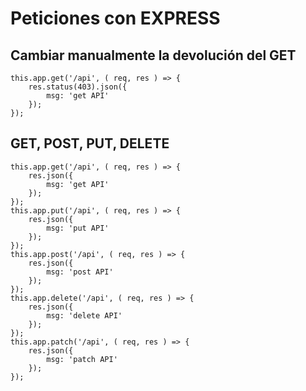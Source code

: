 # Peticiones con EXPRESS

## Cambiar manualmente la devolución del GET

```
this.app.get('/api', ( req, res ) => {
    res.status(403).json({
        msg: 'get API'
    });
});
```
## GET, POST, PUT, DELETE
```
this.app.get('/api', ( req, res ) => {
    res.json({
        msg: 'get API'
    });
});
this.app.put('/api', ( req, res ) => {
    res.json({
        msg: 'put API'
    });
});
this.app.post('/api', ( req, res ) => {
    res.json({
        msg: 'post API'
    });
});
this.app.delete('/api', ( req, res ) => {
    res.json({
        msg: 'delete API'
    });
});
this.app.patch('/api', ( req, res ) => {
    res.json({
        msg: 'patch API'
    });
});
```